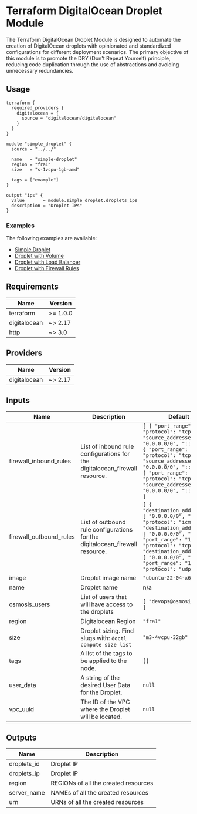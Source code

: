 <!-- BEGIN_TF_DOCS -->

# Terraform DigitalOcean Droplet Module

The Terraform DigitalOcean Droplet Module is designed to automate the creation of DigitalOcean droplets
with opinionated and standardized configurations for different deployment scenarios.
The primary objective of this module is to promote the DRY (Don't Repeat Yourself) principle,
reducing code duplication through the use of abstractions and avoiding unnecessary redundancies.

## Usage

```hcl
terraform {
  required_providers {
    digitalocean = {
      source = "digitalocean/digitalocean"
    }
  }
}

module "simple_droplet" {
  source = "../../"

  name   = "simple-droplet"
  region = "fra1"
  size   = "s-1vcpu-1gb-amd"

  tags = ["example"]
}

output "ips" {
  value       = module.simple_droplet.droplets_ips
  description = "Droplet IPs"
}
```

### Examples

The following examples are available:

- [Simple Droplet](./examples/simple-droplet)
- [Droplet with Volume](./examples/droplet-with-volume)
- [Droplet with Load Balancer](./examples/droplet-with-loadbalancer)
- [Droplet with Firewall Rules](./examples/droplet-with-firewall-rules)

## Requirements

| Name | Version |
|------|---------|
| terraform | >= 1.0.0 |
| digitalocean | ~> 2.17 |
| http | ~> 3.0 |

## Providers

| Name | Version |
|------|---------|
| digitalocean | ~> 2.17 |

## Inputs

| Name | Description | Default | Required |
|------|-------------|---------|:--------:|
| firewall\_inbound\_rules | List of inbound rule configurations for the digitalocean\_firewall resource. | ```[ { "port_range": "22", "protocol": "tcp", "source_addresses": [ "0.0.0.0/0", "::/0" ] }, { "port_range": "80", "protocol": "tcp", "source_addresses": [ "0.0.0.0/0", "::/0" ] }, { "port_range": "443", "protocol": "tcp", "source_addresses": [ "0.0.0.0/0", "::/0" ] } ]``` | no |
| firewall\_outbound\_rules | List of outbound rule configurations for the digitalocean\_firewall resource. | ```[ { "destination_addresses": [ "0.0.0.0/0", "::/0" ], "protocol": "icmp" }, { "destination_addresses": [ "0.0.0.0/0", "::/0" ], "port_range": "1-65535", "protocol": "tcp" }, { "destination_addresses": [ "0.0.0.0/0", "::/0" ], "port_range": "1-65535", "protocol": "udp" } ]``` | no |
| image | Droplet image name | `"ubuntu-22-04-x64"` | no |
| name | Droplet name | n/a | yes |
| osmosis\_users | List of users that will have access to the droplets | ```[ "devops@osmosis.team" ]``` | no |
| region | Digitalocean Region | `"fra1"` | no |
| size | Droplet sizing. Find slugs with: `doctl compute size list` | `"m3-4vcpu-32gb"` | no |
| tags | A list of the tags to be applied to the node. | `[]` | no |
| user\_data | A string of the desired User Data for the Droplet. | `null` | no |
| vpc\_uuid | The ID of the VPC where the Droplet will be located. | `null` | no |

## Outputs

| Name | Description |
|------|-------------|
| droplets\_id | Droplet IP |
| droplets\_ip | Droplet IP |
| region | REGIONs of all the created resources |
| server\_name | NAMEs of all the created resources |
| urn | URNs of all the created resources |
<!-- END_TF_DOCS -->
